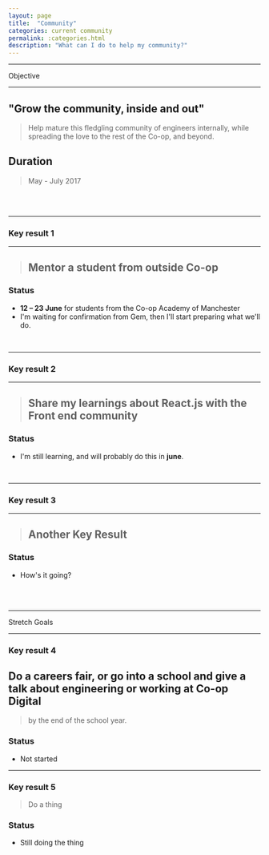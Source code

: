```yaml
---
layout: page
title:  "Community"
categories: current community
permalink: :categories.html
description: "What can I do to help my community?"
---
```



---

Objective

---

## "Grow the community, inside and out"
> Help mature this fledgling community of engineers internally, while spreading the love to the rest of the Co-op, and beyond.


## Duration
> May - July 2017


<br><br>


---

### Key result 1

---

> ## Mentor a student from outside Co-op

### Status

* __12 – 23 June__ for students from the Co-op Academy of Manchester
* I'm waiting for confirmation from Gem, then I'll start preparing what we'll do.

<br>

---

### Key result 2

---

> ## Share my learnings about React.js with the Front end community

### Status

* I'm still learning, and will probably do this in **june**.


<br>

---

### Key result 3

---

> ## Another Key Result

### Status

* How's it going?


<br><br>

---
Stretch Goals

---
### Key result 4
## Do a careers fair, or go into a school and give a talk about engineering or working at Co-op Digital
> by the end of the school year.

### Status

* Not started

---
### Key result 5

> Do a thing

### Status

* Still doing the thing
